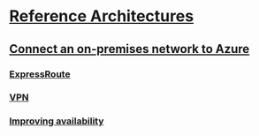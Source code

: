 # [Reference Architectures](/azure/architecture/)
## [Connect an on-premises network to Azure](index.md)
### [ExpressRoute](expressroute.md)
### [VPN](vpn.md)
### [Improving availability](expressroute-vpn-failover.md)